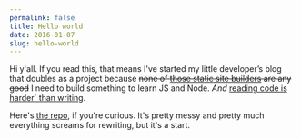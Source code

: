```yaml
---
permalink: false
title: Hello world
date: 2016-01-07
slug: hello-world
---
```


Hi y'all. If you read this, that means I've started my little developer’s blog that doubles as a project because ~~none of [those static site builders](https://www.staticgen.com/) are any good~~ I need to build something to learn JS and Node. _And_ [reading code is harder` than writing](http://www.joelonsoftware.com/articles/fog0000000069.html).
  
Here's [the repo](https://github.com/hoichi/hoichi.io), if you're curious. It's pretty messy and pretty much everything screams for rewriting, but it's a start.